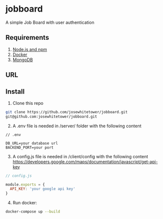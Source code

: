 # jobboard

A simple Job Board with user authentication

## Requirements
1. [Node.js and npm](http://nodejs.org)
2. [Docker](http:///docker.com)
3. [MongoDB](http://mongodb.com)

## URL

## Install

1. Clone this repo
```bash
git clone https://github.com/josewhitetower/jobboard.git
git@github.com:josewhitetower/jobboard.git
```
2. A .env file is needed in /server/ folder with the following content
```
// .env

DB_URL=your database url
BACKEND_PORT=your port
```
3. A config.js file is needed in /client/config with the following content 
https://developers.google.com/maps/documentation/javascript/get-api-key

```js
// config.js

module.exports = {
  API_KEY: 'your google api key'
}

```

4. Run docker:
```bash
docker-compose up --build
```

